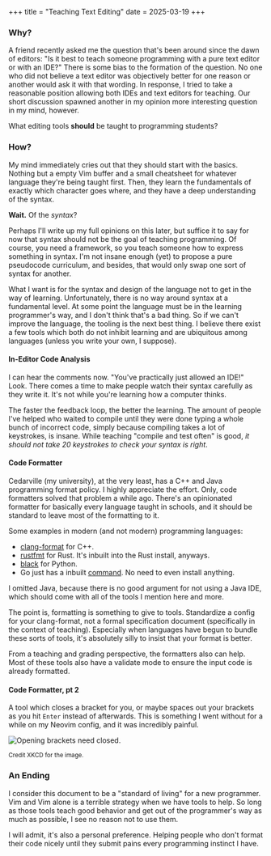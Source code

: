 +++
title = "Teaching Text Editing"
date = 2025-03-19
+++

### Why?

A friend recently asked me the question that's been around since the dawn of editors: "Is it best to teach someone programming with a pure text editor or with an IDE?"
There is some bias to the formation of the question.
No one who did not believe a text editor was objectively better for one reason or another would ask it with that wording.
In response, I tried to take a reasonable position allowing both IDEs and text editors for teaching.
Our short discussion spawned another in my opinion more interesting question in my mind, however.

What editing tools **should** be taught to programming students?

### How?

My mind immediately cries out that they should start with the basics.
Nothing but a empty Vim buffer and a small cheatsheet for whatever language they're being taught first.
Then, they learn the fundamentals of exactly which character goes where, and they have a deep understanding of the syntax.

**Wait.** Of the _syntax_?

Perhaps I'll write up my full opinions on this later, but suffice it to say for now that syntax should not be the goal of teaching programming.
Of course, you need a framework, so you teach someone how to express something in syntax.
I'm not insane enough (yet) to propose a pure pseudocode curriculum, and besides, that would only swap one sort of syntax for another.

What I want is for the syntax and design of the language not to get in the way of learning.
Unfortunately, there is no way around syntax at a fundamental level.
At some point the language must be in the learning programmer's way, and I don't think that's a bad thing.
So if we can't improve the language, the tooling is the next best thing.
I believe there exist a few tools which both do not inhibit learning and are ubiquitous among languages (unless you write your own, I suppose).

#### In-Editor Code Analysis

I can hear the comments now. "You've practically just allowed an IDE!"
Look. There comes a time to make people watch their syntax carefully as they write it.
It's not while you're learning how a computer thinks.

The faster the feedback loop, the better the learning.
The amount of people I've helped who waited to compile until they were done typing a whole bunch of incorrect code, simply because compiling takes a lot of keystrokes, is insane.
While teaching "compile and test often" is good, _it should not take 20 keystrokes to check your syntax is right_.

#### Code Formatter

Cedarville (my university), at the very least, has a C++ and Java programming format policy.
I highly appreciate the effort.
Only, code formatters solved that problem a while ago.
There's an opinionated formatter for basically every language taught in schools, and it should be standard to leave most of the formatting to it.

Some examples in modern (and not modern) programming languages:

- [clang-format](https://docs.kernel.org/dev-tools/clang-format.html) for C++.
- [rustfmt](https://github.com/rust-lang/rustfmt) for Rust.  It's inbuilt into the Rust install, anyways.
- [black](https://github.com/psf/black) for Python.
- Go just has a inbuilt [command](https://go.dev/blog/gofmt). No need to even install anything.

I omitted Java, because there is no good argument for not using a Java IDE, which should come with all of the tools I mention here and more.

The point is, formatting is something to give to tools.
Standardize a config for your clang-format, not a formal specification document (specifically in the context of teaching).
Especially when languages have begun to bundle these sorts of tools, it's absolutely silly to insist that your format is better.

From a teaching and grading perspective, the formatters also can help.
Most of these tools also have a validate mode to ensure the input code is already formatted.

#### Code Formatter, pt 2

A tool which closes a bracket for you, or maybe spaces out your brackets as you hit `Enter` instead of afterwards.
This is something I went without for a while on my Neovim config, and it was incredibly painful.

![Opening brackets need closed.](https://xkcd.com/comics/\(.png)

<sup>Credit XKCD for the image.</sup>

### An Ending

I consider this document to be a "standard of living" for a new programmer.
Vim and Vim alone is a terrible strategy when we have tools to help.
So long as those tools teach good behavior and get out of the programmer's way as much as possible, I see no reason not to use them.

I will admit, it's also a personal preference.
Helping people who don't format their code nicely until they submit pains every programming instinct I have.
